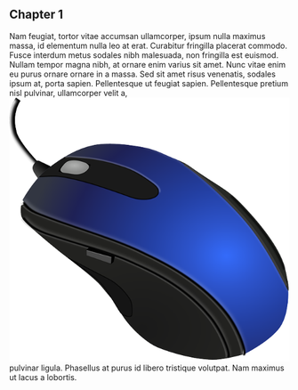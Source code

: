## Chapter 1
Nam feugiat, tortor vitae accumsan ullamcorper, ipsum nulla maximus massa, id elementum nulla leo at erat. Curabitur fringilla placerat commodo. Fusce interdum metus sodales nibh malesuada, non fringilla est euismod. Nullam tempor magna nibh, at ornare enim varius sit amet. Nunc vitae enim eu purus ornare ornare in a massa. Sed sit amet risus venenatis, sodales ipsum at, porta sapien. Pellentesque ut feugiat sapien. Pellentesque pretium nisl pulvinar, ullamcorper velit a,  ![Here is a mouse](/docs/img/mouse.png "a mouse") pulvinar ligula. Phasellus at purus id libero tristique volutpat. Nam maximus ut lacus a lobortis.
